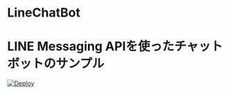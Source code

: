 # LineChatBot

# LINE Messaging APIを使ったチャットボットのサンプル

[![Deploy](https://www.herokucdn.com/deploy/button.svg)](https://heroku.com/deploy)
